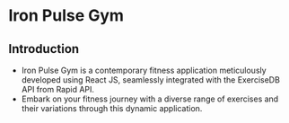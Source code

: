 # Iron Pulse Gym

## Introduction

- Iron Pulse Gym is a contemporary fitness application meticulously developed using React JS, seamlessly integrated with the ExerciseDB API from Rapid API.
- Embark on your fitness journey with a diverse range of exercises and their variations through this dynamic application.